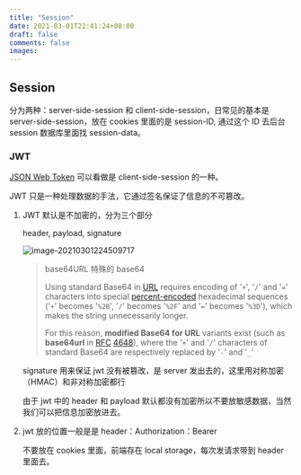 ```yaml
---
title: "Session"
date: 2021-03-01T22:41:24+08:00
draft: false
comments: false
images:
---
```


## Session

分为两种：server-side-session 和 client-side-session，日常见的基本是 server-side-session，放在 cookies 里面的是 session-ID, 通过这个 ID 去后台 session 数据库里面找 session-data。

### JWT

[JSON Web Token](https://tools.ietf.org/html/rfc7519) 可以看做是 client-side-session 的一种。

JWT 只是一种处理数据的手法，它通过签名保证了信息的不可篡改。

1. JWT 默认是不加密的，分为三个部分

   header, payload, signature

   ![image-20210301224509717](https://i.loli.net/2021/03/01/3KgpvAdNL46sYOi.png)

   > base64URL 特殊的 base64
   >
   > Using standard Base64 in [URL](https://en.wikipedia.org/wiki/URL) requires encoding of '`+`', '`/`' and '`=`' characters into special [percent-encoded](https://en.wikipedia.org/wiki/Percent-encoding) hexadecimal sequences ('`+`' becomes '`%2B`', '`/`' becomes '`%2F`' and '`=`' becomes '`%3D`'), which makes the string unnecessarily longer.
   >
   > For this reason, **modified Base64 for URL** variants exist (such as **base64url** in [RFC](https://en.wikipedia.org/wiki/RFC_(identifier)) [4648](https://tools.ietf.org/html/rfc4648)), where the '`+`' and '`/`' characters of standard Base64 are respectively replaced by '`-`' and '`_`'

   signature 用来保证 jwt 没有被篡改，是 server 发出去的，这里用对称加密（HMAC）和非对称加密都行

   由于 jwt 中的 header 和 payload 默认都没有加密所以不要放敏感数据，当然我们可以把信息加密放进去。

2. jwt 放的位置一般是是 header：Authorization：Bearer

   不要放在 cookies 里面，前端存在 local storage，每次发请求带到 header 里面去。
